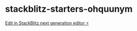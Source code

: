 # stackblitz-starters-ohquunym

[Edit in StackBlitz next generation editor ⚡️](https://stackblitz.com/~/github.com/hanisno/stackblitz-starters-ohquunym)